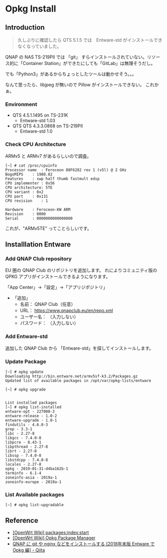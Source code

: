 # Opkg Install

## Introduction

> 久しぶりに確認したら QTS 5.1.5 では　Entware-std がインストールできなくなっていました。

QNAP の NAS TS-219PⅡ では 「git」 すらインストールされていない。リソース的に「Container Station」ができたにしても「GitLab」は無理そうだし。

でも「Python3」があるからちょっとしたツールは動かせそう。。。

なんて思ったら、libjpeg が無いので Pillow がインストールできない。
これかぁ。 

### Environment

- QTS 4.5.1.1495 on TS-231K
    - Entware-std 1.03
- QTS QTS 4.3.3.0868 on TS-219PⅡ
    - Entware-std 1.0 

### Check CPU Architecture

ARMv5 と ARMv7 があるらしいので調査。

```console
[~] # cat /proc/cpuinfo
Processor name	: Feroceon 88F6282 rev 1 (v5l) @ 2 GHz 
BogoMIPS	: 1980.82
Features	: swp half thumb fastmult edsp 
CPU implementer	: 0x56
CPU architecture: 5TE
CPU variant	: 0x2
CPU part	: 0x131
CPU revision	: 1

Hardware	: Feroceon-KW ARM
Revision	: 0000
Serial		: 0000000000000000
```

これが、"ARMv5TE" ってことらしいです。
 
## Installlation Entware

### Add QNAP Club repository

EU 圏の QNAP Club のリポジトリを追加します。
れによりコミュニティ版の QPKG アプリがインストールできるようになります。

「App Center」→「設定」→「アプリジポジトリ」

* 「追加」
    * 名前： QNAP Club（任意）
    * URL： https://www.qnapclub.eu/en/repo.xml
    * ユーザー名： （入力しない）
    * パスワード： （入力しない）

### Add Entware-std 

追加した QNAP Club から 「Entware-std」を探してインストールします。

### Update Package

```console
[~] # opkg update
Downloading http://bin.entware.net/armv5sf-k3.2/Packages.gz
Updated list of available packages in /opt/var/opkg-lists/entware

[~] # opkg upgrade


List installed packages
[~] # opkg list-installed
entware-opt - 227000-3
entware-release - 1.0-2
entware-upgrade - 1.0-1
findutils - 4.6.0-3
grep - 3.3-1
libc - 2.27-8
libgcc - 7.4.0-8
libpcre - 8.43-1
libpthread - 2.27-8
librt - 2.27-8
libssp - 7.4.0-8
libstdcpp - 7.4.0-8
locales - 2.27-8
opkg - 2019-01-31-d4ba162b-1
terminfo - 6.1-4
zoneinfo-asia - 2019a-1
zoneinfo-europe - 2019a-1
```

### List Available packages

```console
[~] # opkg list-upgradable
```

## Reference

* [[OpenWrt Wiki] packages:index:start](https://openwrt.org/packages/index/start)
* [[OpenWrt Wiki] Opkg Package Manager](https://openwrt.org/docs/guide-user/additional-software/opkg)
* [QNAP に git や nginx などをインストールする [2018年末版 Entware で Opkg 編] - Qiita](https://qiita.com/KEINOS/items/f832ada264257300e4d7)
